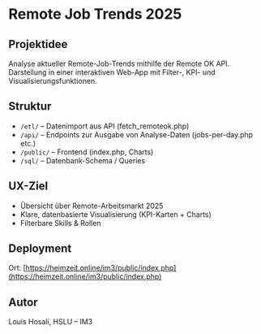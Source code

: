 # Remote Job Trends 2025

## Projektidee
Analyse aktueller Remote-Job-Trends mithilfe der Remote OK API.  
Darstellung in einer interaktiven Web-App mit Filter-, KPI- und Visualisierungsfunktionen.

## Struktur
- `/etl/` – Datenimport aus API (fetch_remoteok.php)
- `/api/` – Endpoints zur Ausgabe von Analyse-Daten (jobs-per-day.php etc.)
- `/public/` – Frontend (index.php, Charts)
- `/sql/` – Datenbank-Schema / Queries

## UX-Ziel
- Übersicht über Remote-Arbeitsmarkt 2025
- Klare, datenbasierte Visualisierung (KPI-Karten + Charts)
- Filterbare Skills & Rollen

## Deployment
Ort: [https://heimzeit.online/im3/public/index.php](https://heimzeit.online/im3/public/index.php)

## Autor
Louis Hosali, HSLU – IM3